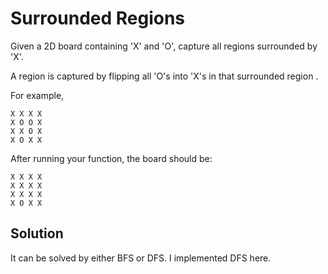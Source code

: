 # Surrounded Regions

Given a 2D board containing 'X' and 'O', capture all regions surrounded by 'X'.

A region is captured by flipping all 'O's into 'X's in that surrounded region .

For example,

    X X X X
    X O O X
    X X O X
    X O X X

After running your function, the board should be:

    X X X X
    X X X X
    X X X X
    X O X X

## Solution

It can be solved by either BFS or DFS. I implemented DFS here.
